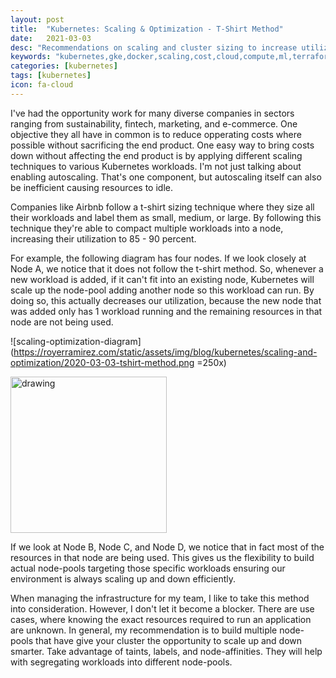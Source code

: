 ```yaml
---
layout: post
title:  "Kubernetes: Scaling & Optimization - T-Shirt Method"
date:   2021-03-03
desc: "Recommendations on scaling and cluster sizing to increase utilization and decrease costs."
keywords: "kubernetes,gke,docker,scaling,cost,cloud,compute,ml,terraform"
categories: [kubernetes]
tags: [kubernetes]
icon: fa-cloud
---
```


I've had the opportunity work for many diverse companies in sectors ranging from sustainability, fintech, marketing, and e-commerce. One objective they all have in common is to reduce opperating costs where possible without sacrificing the end product.  One easy way to bring costs down without affecting the end product is by applying different scaling techniques to various Kubernetes workloads. I'm not just talking about enabling autoscaling. That's one component, but autoscaling itself can also be inefficient causing resources to idle. 

Companies like Airbnb follow a t-shirt sizing technique where they size all their workloads and label them as small, medium, or large.  By following this technique they're able to compact multiple workloads into a node, increasing their utilization to 85 - 90 percent. 

For example, the following diagram has four nodes. If we look closely at Node A, we notice that it does not follow the t-shirt method. So, whenever a new workload is added, if it can't fit into an existing node, Kubernetes will scale up the node-pool adding another node so this workload can run.  By doing so, this actually decreases our utilization, because the new node that was added only has 1 workload running and the remaining resources in that node are not being used.

![scaling-optimization-diagram](https://royerramirez.com/static/assets/img/blog/kubernetes/scaling-and-optimization/2020-03-03-tshirt-method.png  =250x)

<img src=https://royerramirez.com/static/assets/img/blog/kubernetes/scaling-and-optimization/2020-03-03-tshirt-method.png alt="drawing" width="250"/>

If we look at Node B, Node C, and Node D, we notice that in fact most of the resources in that node are being used. This gives us the flexibility to build actual node-pools targeting those specific workloads ensuring our environment is always scaling up and down efficiently. 

When managing the infrastructure for my team, I like to take this method into consideration. However, I don't let it become a blocker. There are use cases, where knowing the exact resources required to run an application are unknown. In general, my recommendation is to build multiple node-pools that have give your cluster the opportunity to scale up and down smarter. Take advantage of taints, labels, and node-affinities. They will help with segregating workloads into different node-pools.